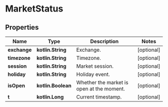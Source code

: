 
# MarketStatus

## Properties
Name | Type | Description | Notes
------------ | ------------- | ------------- | -------------
**exchange** | **kotlin.String** | Exchange. |  [optional]
**timezone** | **kotlin.String** | Timezone. |  [optional]
**session** | **kotlin.String** | Market session. |  [optional]
**holiday** | **kotlin.String** | Holiday event. |  [optional]
**isOpen** | **kotlin.Boolean** | Whether the market is open at the moment. |  [optional]
**t** | **kotlin.Long** | Current timestamp. |  [optional]



